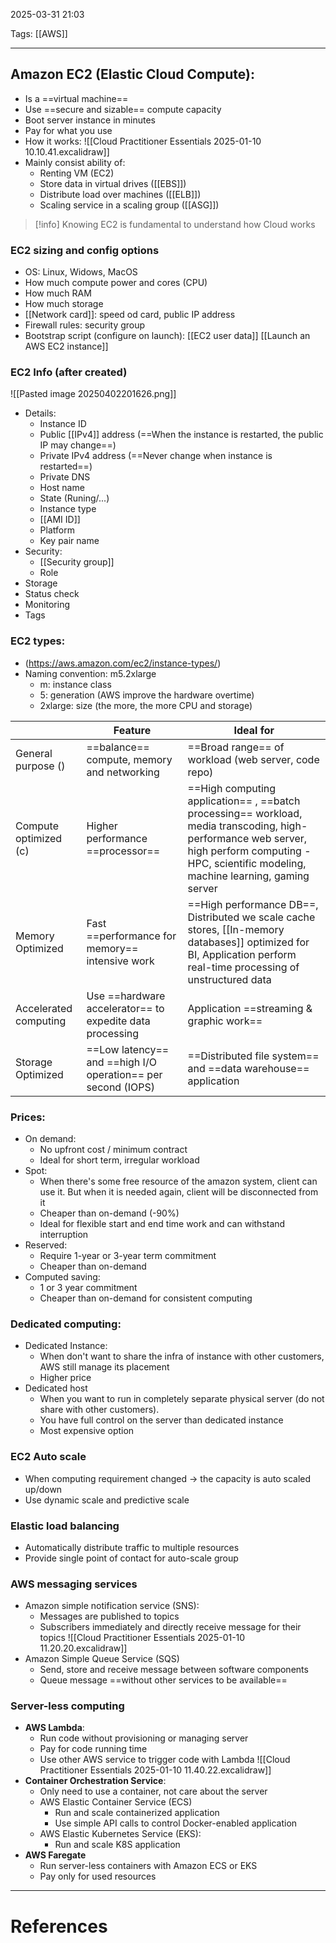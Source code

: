 2025-03-31 21:03

Tags: [[AWS]]

---

## Amazon EC2 (Elastic Cloud Compute):

- Is a ==virtual machine==
- Use ==secure and sizable== compute capacity
- Boot server instance in minutes
- Pay for what you use
- How it works:
  ![[Cloud Practitioner Essentials 2025-01-10 10.10.41.excalidraw]]
- Mainly consist ability of:
	- Renting VM (EC2)
	- Store data in virtual drives ([[EBS]])
	- Distribute load over machines ([[ELB]])
	- Scaling service in a scaling group ([[ASG]])

> [!info] Knowing EC2 is fundamental to understand how Cloud works

### EC2 sizing and config options
- OS: Linux, Widows, MacOS
- How much compute power and cores (CPU)
- How much RAM
- How much storage
-  [[Network card]]: speed od card, public IP address
- Firewall rules: security group
- Bootstrap script (configure on launch): [[EC2 user data]]
[[Launch an AWS EC2 instance]]

### EC2 Info (after created)
![[Pasted image 20250402201626.png]]
- Details:
	- Instance ID
	- Public [[IPv4]] address (==When the instance is restarted, the public IP may change==)
	- Private IPv4 address (==Never change when instance is restarted==)
	- Private DNS
	- Host name
	- State (Runing/...)
	- Instance type
	- [[AMI ID]]
	- Platform
	- Key pair name
- Security:
	- [[Security group]]
	- Role
- Storage
- Status check
- Monitoring
- Tags
### EC2 types:

- (https://aws.amazon.com/ec2/instance-types/)
- Naming convention: m5.2xlarge
	- m: instance class
	- 5: generation (AWS improve the hardware overtime)
	- 2xlarge: size (the more, the more CPU and storage)

|                       | Feature                                                      | Ideal for                                                                                                                                                                                          |
| --------------------- | ------------------------------------------------------------ | -------------------------------------------------------------------------------------------------------------------------------------------------------------------------------------------------- |
| General purpose ()    | ==balance== compute, memory and networking                   | ==Broad range== of workload (web server, code repo)                                                                                                                                                |
| Compute optimized (c) | Higher performance ==processor==                             | ==High computing application== , ==batch processing== workload, media transcoding, high-performance web server, high perform computing - HPC, scientific modeling, machine learning, gaming server |
| Memory Optimized      | Fast ==performance for memory== intensive work               | ==High performance DB==, Distributed we scale cache stores, [[In-memory databases]] optimized for BI, Application perform real-time processing of unstructured data                                |
| Accelerated computing | Use ==hardware accelerator== to expedite data processing     | Application ==streaming & graphic work==                                                                                                                                                           |
| Storage Optimized     | ==Low latency== and ==high I/O operation== per second (IOPS) | ==Distributed file system== and ==data warehouse== application                                                                                                                                     |

### Prices:

- On demand:
  - No upfront cost / minimum contract
  - Ideal for short term, irregular workload
- Spot:
  - When there's some free resource of the amazon system, client can use it. But when it is needed again, client will be disconnected from it
  - Cheaper than on-demand (-90%)
  - Ideal for flexible start and end time work and can withstand interruption
- Reserved:
  - Require 1-year or 3-year term commitment
  - Cheaper than on-demand
- Computed saving:
  - 1 or 3 year commitment
  - Cheaper than on-demand for consistent computing

### Dedicated computing:

- Dedicated Instance:
  - When don't want to share the infra of instance with other customers, AWS still manage its placement
  - Higher price
- Dedicated host
  - When you want to run in completely separate physical server (do not share with other customers).
  - You have full control on the server than dedicated instance
  - Most expensive option

### EC2 Auto scale

- When computing requirement changed -> the capacity is auto scaled up/down
- Use dynamic scale and predictive scale

### Elastic load balancing

- Automatically distribute traffic to multiple resources
- Provide single point of contact for auto-scale group

### AWS messaging services

- Amazon simple notification service (SNS):
  - Messages are published to topics
  - Subscribers immediately and directly receive message for their topics
    ![[Cloud Practitioner Essentials 2025-01-10 11.20.20.excalidraw]]
- Amazon Simple Queue Service (SQS)
  - Send, store and receive message between software components
  - Queue message ==without other services to be available==

### Server-less computing

- **AWS Lambda**:
  - Run code without provisioning or managing server
  - Pay for code running time
  - Use other AWS service to trigger code with Lambda
    ![[Cloud Practitioner Essentials 2025-01-10 11.40.22.excalidraw]]
- **Container Orchestration Service**:
  - Only need to use a container, not care about the server
  - AWS Elastic Container Service (ECS)
    - Run and scale containerized application
    - Use simple API calls to control Docker-enabled application
  - AWS Elastic Kubernetes Service (EKS):
    - Run and scale K8S application
- **AWS Faregate**
  - Run server-less containers with Amazon ECS or EKS
  - Pay only for used resources

---
# References